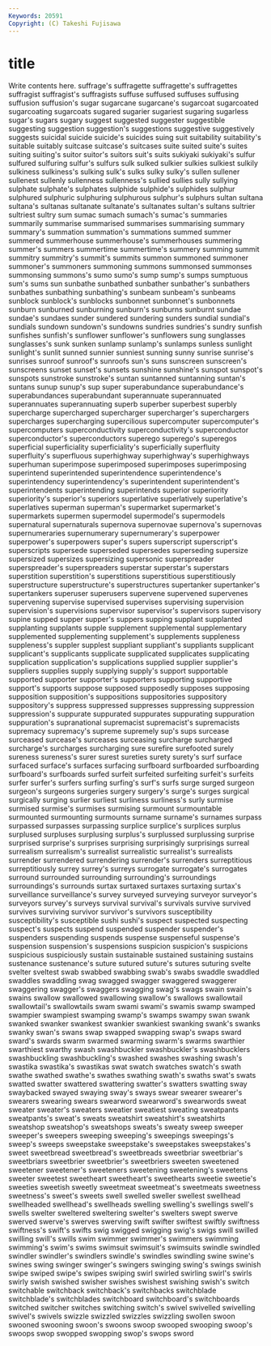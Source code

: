 ```yaml
---
Keywords: 20591 
Copyright: (C) Takeshi Fujisawa
---
```


# title

Write contents here.
 suffrage's suffragette suffragette's suffragettes suffragist suffragist's suffragists suffuse
suffused suffuses suffusing suffusion suffusion's sugar sugarcane sugarcane's sugarcoat sugarcoated
sugarcoating sugarcoats sugared sugarier sugariest sugaring sugarless sugar's sugars sugary
suggest suggested suggester suggestible suggesting suggestion suggestion's suggestions suggestive suggestively
suggests suicidal suicide suicide's suicides suing suit suitability suitability's suitable
suitably suitcase suitcase's suitcases suite suited suite's suites suiting suiting's
suitor suitor's suitors suit's suits sukiyaki sukiyaki's sulfur sulfured sulfuring
sulfur's sulfurs sulk sulked sulkier sulkies sulkiest sulkily sulkiness sulkiness's
sulking sulk's sulks sulky sulky's sullen sullener sullenest sullenly sullenness
sullenness's sullied sullies sully sullying sulphate sulphate's sulphates sulphide sulphide's
sulphides sulphur sulphured sulphuric sulphuring sulphurous sulphur's sulphurs sultan sultana
sultana's sultanas sultanate sultanate's sultanates sultan's sultans sultrier sultriest sultry
sum sumac sumach sumach's sumac's summaries summarily summarise summarised summarises
summarising summary summary's summation summation's summations summed summer summered summerhouse
summerhouse's summerhouses summering summer's summers summertime summertime's summery summing summit
summitry summitry's summit's summits summon summoned summoner summoner's summoners summoning
summons summonsed summonses summonsing summons's sumo sumo's sump sump's sumps
sumptuous sum's sums sun sunbathe sunbathed sunbather sunbather's sunbathers sunbathes
sunbathing sunbathing's sunbeam sunbeam's sunbeams sunblock sunblock's sunblocks sunbonnet sunbonnet's
sunbonnets sunburn sunburned sunburning sunburn's sunburns sunburnt sundae sundae's sundaes
sunder sundered sundering sunders sundial sundial's sundials sundown sundown's sundowns
sundries sundries's sundry sunfish sunfishes sunfish's sunflower sunflower's sunflowers sung
sunglasses sunglasses's sunk sunken sunlamp sunlamp's sunlamps sunless sunlight sunlight's
sunlit sunned sunnier sunniest sunning sunny sunrise sunrise's sunrises sunroof
sunroof's sunroofs sun's suns sunscreen sunscreen's sunscreens sunset sunset's sunsets
sunshine sunshine's sunspot sunspot's sunspots sunstroke sunstroke's suntan suntanned suntanning
suntan's suntans sunup sunup's sup super superabundance superabundance's superabundances superabundant
superannuate superannuated superannuates superannuating superb superber superbest superbly supercharge supercharged
supercharger supercharger's superchargers supercharges supercharging supercilious supercomputer supercomputer's supercomputers superconductivity
superconductivity's superconductor superconductor's superconductors superego superego's superegos superficial superficiality superficiality's
superficially superfluity superfluity's superfluous superhighway superhighway's superhighways superhuman superimpose superimposed
superimposes superimposing superintend superintended superintendence superintendence's superintendency superintendency's superintendent superintendent's
superintendents superintending superintends superior superiority superiority's superior's superiors superlative superlatively
superlative's superlatives superman superman's supermarket supermarket's supermarkets supermen supermodel supermodel's
supermodels supernatural supernaturals supernova supernovae supernova's supernovas supernumeraries supernumerary supernumerary's
superpower superpower's superpowers super's supers superscript superscript's superscripts supersede superseded
supersedes superseding supersize supersized supersizes supersizing supersonic superspreader superspreader's superspreaders
superstar superstar's superstars superstition superstition's superstitions superstitious superstitiously superstructure superstructure's
superstructures supertanker supertanker's supertankers superuser superusers supervene supervened supervenes supervening
supervise supervised supervises supervising supervision supervision's supervisions supervisor supervisor's supervisors
supervisory supine supped supper supper's suppers supping supplant supplanted supplanting
supplants supple supplement supplemental supplementary supplemented supplementing supplement's supplements suppleness
suppleness's suppler supplest suppliant suppliant's suppliants supplicant supplicant's supplicants supplicate
supplicated supplicates supplicating supplication supplication's supplications supplied supplier supplier's suppliers
supplies supply supplying supply's support supportable supported supporter supporter's supporters
supporting supportive support's supports suppose supposed supposedly supposes supposing supposition
supposition's suppositions suppositories suppository suppository's suppress suppressed suppresses suppressing suppression
suppression's suppurate suppurated suppurates suppurating suppuration suppuration's supranational supremacist supremacist's
supremacists supremacy supremacy's supreme supremely sup's sups surcease surceased surcease's
surceases surceasing surcharge surcharged surcharge's surcharges surcharging sure surefire surefooted
surely sureness sureness's surer surest sureties surety surety's surf surface
surfaced surface's surfaces surfacing surfboard surfboarded surfboarding surfboard's surfboards surfed
surfeit surfeited surfeiting surfeit's surfeits surfer surfer's surfers surfing surfing's
surf's surfs surge surged surgeon surgeon's surgeons surgeries surgery surgery's
surge's surges surgical surgically surging surlier surliest surliness surliness's surly
surmise surmised surmise's surmises surmising surmount surmountable surmounted surmounting surmounts
surname surname's surnames surpass surpassed surpasses surpassing surplice surplice's surplices
surplus surplused surpluses surplusing surplus's surplussed surplussing surprise surprised surprise's
surprises surprising surprisingly surprisings surreal surrealism surrealism's surrealist surrealistic surrealist's
surrealists surrender surrendered surrendering surrender's surrenders surreptitious surreptitiously surrey surrey's
surreys surrogate surrogate's surrogates surround surrounded surrounding surrounding's surroundings surroundings's
surrounds surtax surtaxed surtaxes surtaxing surtax's surveillance surveillance's survey surveyed
surveying surveyor surveyor's surveyors survey's surveys survival survival's survivals survive
survived survives surviving survivor survivor's survivors susceptibility susceptibility's susceptible sushi
sushi's suspect suspected suspecting suspect's suspects suspend suspended suspender suspender's
suspenders suspending suspends suspense suspenseful suspense's suspension suspension's suspensions suspicion
suspicion's suspicions suspicious suspiciously sustain sustainable sustained sustaining sustains sustenance
sustenance's suture sutured suture's sutures suturing svelte svelter sveltest swab
swabbed swabbing swab's swabs swaddle swaddled swaddles swaddling swag swagged
swagger swaggered swaggerer swaggering swagger's swaggers swagging swag's swags swain
swain's swains swallow swallowed swallowing swallow's swallows swallowtail swallowtail's swallowtails
swam swami swami's swamis swamp swamped swampier swampiest swamping swamp's
swamps swampy swan swank swanked swanker swankest swankier swankiest swanking
swank's swanks swanky swan's swans swap swapped swapping swap's swaps
sward sward's swards swarm swarmed swarming swarm's swarms swarthier swarthiest
swarthy swash swashbuckler swashbuckler's swashbucklers swashbuckling swashbuckling's swashed swashes swashing
swash's swastika swastika's swastikas swat swatch swatches swatch's swath swathe
swathed swathe's swathes swathing swath's swaths swat's swats swatted swatter
swattered swattering swatter's swatters swatting sway swaybacked swayed swaying sway's
sways swear swearer swearer's swearers swearing swears swearword swearword's swearwords
sweat sweater sweater's sweaters sweatier sweatiest sweating sweatpants sweatpants's sweat's
sweats sweatshirt sweatshirt's sweatshirts sweatshop sweatshop's sweatshops sweats's sweaty sweep
sweeper sweeper's sweepers sweeping sweeping's sweepings sweepings's sweep's sweeps sweepstake
sweepstake's sweepstakes sweepstakes's sweet sweetbread sweetbread's sweetbreads sweetbriar sweetbriar's sweetbriars
sweetbrier sweetbrier's sweetbriers sweeten sweetened sweetener sweetener's sweeteners sweetening sweetening's
sweetens sweeter sweetest sweetheart sweetheart's sweethearts sweetie sweetie's sweeties sweetish
sweetly sweetmeat sweetmeat's sweetmeats sweetness sweetness's sweet's sweets swell swelled
sweller swellest swellhead swellheaded swellhead's swellheads swelling swelling's swellings swell's
swells swelter sweltered sweltering swelter's swelters swept swerve swerved swerve's
swerves swerving swift swifter swiftest swiftly swiftness swiftness's swift's swifts
swig swigged swigging swig's swigs swill swilled swilling swill's swills
swim swimmer swimmer's swimmers swimming swimming's swim's swims swimsuit swimsuit's
swimsuits swindle swindled swindler swindler's swindlers swindle's swindles swindling swine
swine's swines swing swinger swinger's swingers swinging swing's swings swinish
swipe swiped swipe's swipes swiping swirl swirled swirling swirl's swirls
swirly swish swished swisher swishes swishest swishing swish's switch switchable
switchback switchback's switchbacks switchblade switchblade's switchblades switchboard switchboard's switchboards switched
switcher switches switching switch's swivel swivelled swivelling swivel's swivels swizzle
swizzled swizzles swizzling swollen swoon swooned swooning swoon's swoons swoop
swooped swooping swoop's swoops swop swopped swopping swop's swops sword
